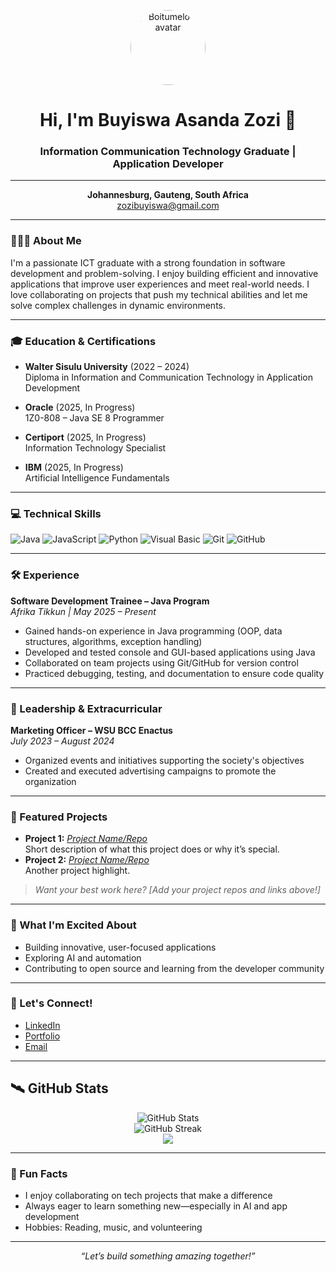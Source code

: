 <!-- Profile README for Boitumelo-1 / BUYISWA ASANDA ZOZI -->

<p align="center">
  <img src="https://avatars.githubusercontent.com/Boitumelo-1" width="120" alt="Boitumelo-1 avatar" style="border-radius:50%;" />
</p>

<h1 align="center">Hi, I'm Buyiswa Asanda Zozi 👋</h1>
<h3 align="center">Information Communication Technology Graduate | Application Developer</h3>

---

<p align="center">
  <b>Johannesburg, Gauteng, South Africa</b> <br/>
  <a href="mailto:zozibuyiswa@gmail.com">zozibuyiswa@gmail.com</a>
</p>

---

### 👩🏾‍💻 About Me

I'm a passionate ICT graduate with a strong foundation in software development and problem-solving. I enjoy building efficient and innovative applications that improve user experiences and meet real-world needs. I love collaborating on projects that push my technical abilities and let me solve complex challenges in dynamic environments.

---

### 🎓 Education & Certifications

- **Walter Sisulu University** (2022 – 2024)  
  Diploma in Information and Communication Technology in Application Development

- **Oracle** (2025, In Progress)  
  1Z0-808 – Java SE 8 Programmer

- **Certiport** (2025, In Progress)  
  Information Technology Specialist

- **IBM** (2025, In Progress)  
  Artificial Intelligence Fundamentals

---

### 💻 Technical Skills

![Java](https://img.shields.io/badge/Java-ED8B00?style=flat-square&logo=java&logoColor=white)
![JavaScript](https://img.shields.io/badge/JavaScript-F7DF1E?style=flat-square&logo=javascript&logoColor=black)
![Python](https://img.shields.io/badge/Python-3776AB?style=flat-square&logo=python&logoColor=white)
![Visual Basic](https://img.shields.io/badge/Visual%20Basic-512BD4?style=flat-square&logo=dotnet&logoColor=white)
![Git](https://img.shields.io/badge/Git-F05032?style=flat-square&logo=git&logoColor=white)
![GitHub](https://img.shields.io/badge/GitHub-181717?style=flat-square&logo=github&logoColor=white)

---

### 🛠️ Experience

**Software Development Trainee – Java Program**  
_Afrika Tikkun | May 2025 – Present_
- Gained hands-on experience in Java programming (OOP, data structures, algorithms, exception handling)
- Developed and tested console and GUI-based applications using Java
- Collaborated on team projects using Git/GitHub for version control
- Practiced debugging, testing, and documentation to ensure code quality

---

### 🌟 Leadership & Extracurricular

**Marketing Officer – WSU BCC Enactus**  
_July 2023 – August 2024_
- Organized events and initiatives supporting the society's objectives
- Created and executed advertising campaigns to promote the organization

---

### 📂 Featured Projects

- **Project 1:** _[Project Name/Repo](#)_  
  Short description of what this project does or why it’s special.
- **Project 2:** _[Project Name/Repo](#)_  
  Another project highlight.

> _Want your best work here? [Add your project repos and links above!]_

---

### 🌱 What I'm Excited About

- Building innovative, user-focused applications
- Exploring AI and automation
- Contributing to open source and learning from the developer community

---

### 🎯 Let's Connect!

- [LinkedIn](https://www.linkedin.com/in/buyiswa-zozi-087980273/) <!-- Add your LinkedIn URL -->
- [Portfolio](https://buyiswa-portfolio.vercel.app/) <!-- Add your portfolio/personal website URL -->
- [Email](mailto:zozibuyiswa@gmail.com)

---



## 🛰️ GitHub Stats

<p align="center">
  <img src="https://github-readme-stats.vercel.app/api?username=Boitumelo-1&show_icons=true&theme=radical" alt="GitHub Stats"/>
  <br/>
  <img src="https://github-readme-streak-stats.herokuapp.com/?user=Boitumelo-1&theme=radical" alt="GitHub Streak"/>
  <br/>
  <img src="https://github-profile-summary-cards.vercel.app/api/cards/repos-per-language?username=Boitumelo-1&theme=radical"/>
</p>

---

### 🎉 Fun Facts

- I enjoy collaborating on tech projects that make a difference
- Always eager to learn something new—especially in AI and app development
- Hobbies: Reading, music, and volunteering

---

<p align="center">
  <em>“Let’s build something amazing together!”</em>
</p>
